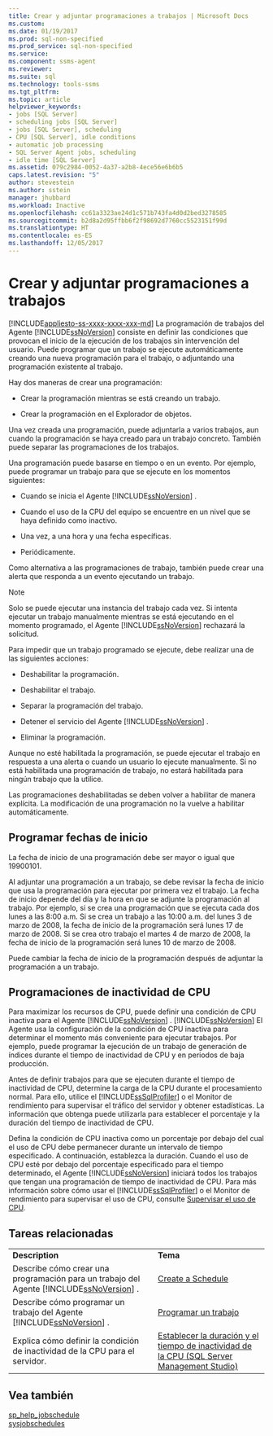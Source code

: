 ```yaml
---
title: Crear y adjuntar programaciones a trabajos | Microsoft Docs
ms.custom: 
ms.date: 01/19/2017
ms.prod: sql-non-specified
ms.prod_service: sql-non-specified
ms.service: 
ms.component: ssms-agent
ms.reviewer: 
ms.suite: sql
ms.technology: tools-ssms
ms.tgt_pltfrm: 
ms.topic: article
helpviewer_keywords:
- jobs [SQL Server]
- scheduling jobs [SQL Server]
- jobs [SQL Server], scheduling
- CPU [SQL Server], idle conditions
- automatic job processing
- SQL Server Agent jobs, scheduling
- idle time [SQL Server]
ms.assetid: 079c2984-0052-4a37-a2b8-4ece56e6b6b5
caps.latest.revision: "5"
author: stevestein
ms.author: sstein
manager: jhubbard
ms.workload: Inactive
ms.openlocfilehash: cc61a3323ae24d1c571b743fa4d0d2bed3278585
ms.sourcegitcommit: b2d8a2d95ffbb6f2f98692d7760cc5523151f99d
ms.translationtype: HT
ms.contentlocale: es-ES
ms.lasthandoff: 12/05/2017
---
```

# <a name="create-and-attach-schedules-to-jobs"></a>Crear y adjuntar programaciones a trabajos
[!INCLUDE[appliesto-ss-xxxx-xxxx-xxx-md](../../includes/appliesto-ss-xxxx-xxxx-xxx-md.md)] La programación de trabajos del Agente [!INCLUDE[ssNoVersion](../../includes/ssnoversion_md.md)] consiste en definir las condiciones que provocan el inicio de la ejecución de los trabajos sin intervención del usuario. Puede programar que un trabajo se ejecute automáticamente creando una nueva programación para el trabajo, o adjuntando una programación existente al trabajo.  
  
Hay dos maneras de crear una programación:  
  
-   Crear la programación mientras se está creando un trabajo.  
  
-   Crear la programación en el Explorador de objetos.  
  
Una vez creada una programación, puede adjuntarla a varios trabajos, aun cuando la programación se haya creado para un trabajo concreto. También puede separar las programaciones de los trabajos.  
  
Una programación puede basarse en tiempo o en un evento. Por ejemplo, puede programar un trabajo para que se ejecute en los momentos siguientes:  
  
-   Cuando se inicia el Agente [!INCLUDE[ssNoVersion](../../includes/ssnoversion_md.md)] .  
  
-   Cuando el uso de la CPU del equipo se encuentre en un nivel que se haya definido como inactivo.  
  
-   Una vez, a una hora y una fecha específicas.  
  
-   Periódicamente.  
  
Como alternativa a las programaciones de trabajo, también puede crear una alerta que responda a un evento ejecutando un trabajo.  
  
> [!NOTE]  
> Solo se puede ejecutar una instancia del trabajo cada vez. Si intenta ejecutar un trabajo manualmente mientras se está ejecutando en el momento programado, el Agente [!INCLUDE[ssNoVersion](../../includes/ssnoversion_md.md)] rechazará la solicitud.  
  
Para impedir que un trabajo programado se ejecute, debe realizar una de las siguientes acciones:  
  
-   Deshabilitar la programación.  
  
-   Deshabilitar el trabajo.  
  
-   Separar la programación del trabajo.  
  
-   Detener el servicio del Agente [!INCLUDE[ssNoVersion](../../includes/ssnoversion_md.md)] .  
  
-   Eliminar la programación.  
  
Aunque no esté habilitada la programación, se puede ejecutar el trabajo en respuesta a una alerta o cuando un usuario lo ejecute manualmente. Si no está habilitada una programación de trabajo, no estará habilitada para ningún trabajo que la utilice.  
  
Las programaciones deshabilitadas se deben volver a habilitar de manera explícita. La modificación de una programación no la vuelve a habilitar automáticamente.  
  
## <a name="scheduling-start-dates"></a>Programar fechas de inicio  
La fecha de inicio de una programación debe ser mayor o igual que 19900101.  
  
Al adjuntar una programación a un trabajo, se debe revisar la fecha de inicio que usa la programación para ejecutar por primera vez el trabajo. La fecha de inicio depende del día y la hora en que se adjunte la programación al trabajo. Por ejemplo, si se crea una programación que se ejecuta cada dos lunes a las 8:00 a.m. Si se crea un trabajo a las 10:00 a.m. del lunes 3 de marzo de 2008, la fecha de inicio de la programación será lunes 17 de marzo de 2008. Si se crea otro trabajo el martes 4 de marzo de 2008, la fecha de inicio de la programación será lunes 10 de marzo de 2008.  
  
Puede cambiar la fecha de inicio de la programación después de adjuntar la programación a un trabajo.  
  
## <a name="cpu-idle-schedules"></a>Programaciones de inactividad de CPU  
Para maximizar los recursos de CPU, puede definir una condición de CPU inactiva para el Agente [!INCLUDE[ssNoVersion](../../includes/ssnoversion_md.md)] . [!INCLUDE[ssNoVersion](../../includes/ssnoversion_md.md)] El Agente usa la configuración de la condición de CPU inactiva para determinar el momento más conveniente para ejecutar trabajos. Por ejemplo, puede programar la ejecución de un trabajo de generación de índices durante el tiempo de inactividad de CPU y en periodos de baja producción.  
  
Antes de definir trabajos para que se ejecuten durante el tiempo de inactividad de CPU, determine la carga de la CPU durante el procesamiento normal. Para ello, utilice el [!INCLUDE[ssSqlProfiler](../../includes/sssqlprofiler_md.md)] o el Monitor de rendimiento para supervisar el tráfico del servidor y obtener estadísticas. La información que obtenga puede utilizarla para establecer el porcentaje y la duración del tiempo de inactividad de CPU.  
  
Defina la condición de CPU inactiva como un porcentaje por debajo del cual el uso de CPU debe permanecer durante un intervalo de tiempo especificado. A continuación, establezca la duración. Cuando el uso de CPU esté por debajo del porcentaje especificado para el tiempo determinado, el Agente [!INCLUDE[ssNoVersion](../../includes/ssnoversion_md.md)] iniciará todos los trabajos que tengan una programación de tiempo de inactividad de CPU. Para más información sobre cómo usar el [!INCLUDE[ssSqlProfiler](../../includes/sssqlprofiler_md.md)] o el Monitor de rendimiento para supervisar el uso de CPU, consulte [Supervisar el uso de CPU](http://msdn.microsoft.com/en-us/2a02a3b6-07b2-4ad0-8a24-670414d19812).  
  
## <a name="related-tasks"></a>Tareas relacionadas  
  
|||  
|-|-|  
|**Description**|**Tema**|  
|Describe cómo crear una programación para un trabajo del Agente [!INCLUDE[ssNoVersion](../../includes/ssnoversion_md.md)] .|[Create a Schedule](../../ssms/agent/create-a-schedule.md)|  
|Describe cómo programar un trabajo del Agente [!INCLUDE[ssNoVersion](../../includes/ssnoversion_md.md)] .|[Programar un trabajo](../../ssms/agent/schedule-a-job.md)|  
|Explica cómo definir la condición de inactividad de la CPU para el servidor.|[Establecer la duración y el tiempo de inactividad de la CPU &#40;SQL Server Management Studio&#41;](../../ssms/agent/set-cpu-idle-time-and-duration-sql-server-management-studio.md)|  
  
## <a name="see-also"></a>Vea también  
[sp_help_jobschedule](http://msdn.microsoft.com/en-us/2cded902-9272-4667-ac4b-a4f95a9f008e)  
[sysjobschedules](http://msdn.microsoft.com/en-us/ccdafec7-2a9b-4356-bffb-1caa3a12db59)  
  
